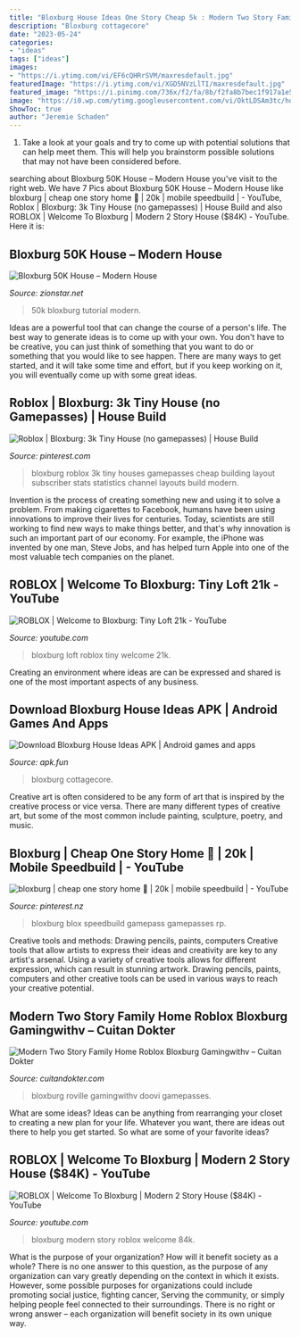 ```yaml
---
title: "Bloxburg House Ideas One Story Cheap 5k : Modern Two Story Family Home Roblox Bloxburg Gamingwithv – Cuitan Dokter"
description: "Bloxburg cottagecore"
date: "2023-05-24"
categories:
- "ideas"
tags: ["ideas"]
images:
- "https://i.ytimg.com/vi/EF6cQHRrSVM/maxresdefault.jpg"
featuredImage: "https://i.ytimg.com/vi/XGD5NVzLlTI/maxresdefault.jpg"
featured_image: "https://i.pinimg.com/736x/f2/fa/8b/f2fa8b7bec1f917a1e5825683d069f53.jpg"
image: "https://i0.wp.com/ytimg.googleusercontent.com/vi/OktLDSAm3tc/hqdefault.jpg?resize=650,400"
ShowToc: true
author: "Jeremie Schaden"
---
```



1. Take a look at your goals and try to come up with potential solutions that can help meet them. This will help you brainstorm possible solutions that may not have been considered before.

	

		
searching about Bloxburg 50K House – Modern House you've visit to the right web. We have 7 Pics about Bloxburg 50K House – Modern House like bloxburg | cheap one story home 🌷 | 20k | mobile speedbuild | - YouTube, Roblox | Bloxburg: 3k Tiny House (no gamepasses) | House Build and also ROBLOX | Welcome To Bloxburg | Modern 2 Story House ($84K) - YouTube. Here it is:
		
    
## Bloxburg 50K House – Modern House

<img loading=lazy src="https://i.ytimg.com/vi/EF6cQHRrSVM/maxresdefault.jpg" onerror="this.onerror=null;this.src='https://tse3.mm.bing.net/th?id=OIP.aVNkSEltGBQXRXBglBKNpwHaEK&amp;pid=15.1';" alt="Bloxburg 50K House – Modern House">

_Source: zionstar.net_

>50k bloxburg tutorial modern. 

	

Ideas are a powerful tool that can change the course of a person's life. The best way to generate ideas is to come up with your own. You don't have to be creative, you can just think of something that you want to do or something that you would like to see happen. There are many ways to get started, and it will take some time and effort, but if you keep working on it, you will eventually come up with some great ideas.

    
## Roblox | Bloxburg: 3k Tiny House (no Gamepasses) | House Build

<img loading=lazy src="https://i.pinimg.com/736x/f2/fa/8b/f2fa8b7bec1f917a1e5825683d069f53.jpg" onerror="this.onerror=null;this.src='https://tse3.mm.bing.net/th?id=OIP.DHhUcUKCIHQK4w629Ws1agHaFj&amp;pid=15.1';" alt="Roblox | Bloxburg: 3k Tiny House (no gamepasses) | House Build">

_Source: pinterest.com_

>bloxburg roblox 3k tiny houses gamepasses cheap building layout subscriber stats statistics channel layouts build modern. 

	

Invention is the process of creating something new and using it to solve a problem. From making cigarettes to Facebook, humans have been using innovations to improve their lives for centuries. Today, scientists are still working to find new ways to make things better, and that's why innovation is such an important part of our economy. For example, the iPhone was invented by one man, Steve Jobs, and has helped turn Apple into one of the most valuable tech companies on the planet.

    
## ROBLOX | Welcome To Bloxburg: Tiny Loft 21k - YouTube

<img loading=lazy src="https://i.ytimg.com/vi/OzczFxHoZ4Q/maxresdefault.jpg" onerror="this.onerror=null;this.src='https://tse1.mm.bing.net/th?id=OIP.J9_rk9XR5k1a8-ijvOdmPQHaEK&amp;pid=15.1';" alt="ROBLOX | Welcome to Bloxburg: Tiny Loft 21k - YouTube">

_Source: youtube.com_

>bloxburg loft roblox tiny welcome 21k. 

	

Creating an environment where ideas are can be expressed and shared is one of the most important aspects of any business.

    
## Download Bloxburg House Ideas APK | Android Games And Apps

<img loading=lazy src="https://id.apk.fun/com.yudadeveloper.bloxburg+0Qom5Fq6hM.png" onerror="this.onerror=null;this.src='https://tse3.mm.bing.net/th?id=OIP.6s-rtDB1sYZDPwGk3VS1HQHaEK&amp;pid=15.1';" alt="Download Bloxburg House Ideas APK | Android games and apps">

_Source: apk.fun_

>bloxburg cottagecore. 

	

Creative art is often considered to be any form of art that is inspired by the creative process or vice versa. There are many different types of creative art, but some of the most common include painting, sculpture, poetry, and music.

    
## Bloxburg | Cheap One Story Home 🌷 | 20k | Mobile Speedbuild | - YouTube

<img loading=lazy src="https://i.pinimg.com/736x/2d/60/87/2d6087449ecffd70f1af5f62319b361e.jpg" onerror="this.onerror=null;this.src='https://tse3.mm.bing.net/th?id=OIP.3e51SKlZJENUWohrgKWsQQHaFj&amp;pid=15.1';" alt="bloxburg | cheap one story home 🌷 | 20k | mobile speedbuild | - YouTube">

_Source: pinterest.nz_

>bloxburg blox speedbuild gamepass gamepasses rp. 

	

Creative tools and methods: Drawing pencils, paints, computers
Creative tools that allow artists to express their ideas and creativity are key to any artist's arsenal. Using a variety of creative tools allows for different expression, which can result in stunning artwork. Drawing pencils, paints, computers and other creative tools can be used in various ways to reach your creative potential.

    
## Modern Two Story Family Home Roblox Bloxburg Gamingwithv – Cuitan Dokter

<img loading=lazy src="https://i0.wp.com/ytimg.googleusercontent.com/vi/OktLDSAm3tc/hqdefault.jpg?resize=650,400" onerror="this.onerror=null;this.src='https://tse3.mm.bing.net/th?id=OIP.lJIVWCGPVeXzpFHxmGRIUwHaFj&amp;pid=15.1';" alt="Modern Two Story Family Home Roblox Bloxburg Gamingwithv – Cuitan Dokter">

_Source: cuitandokter.com_

>bloxburg roville gamingwithv doovi gamepasses. 

	

What are some ideas?
Ideas can be anything from rearranging your closet to creating a new plan for your life. Whatever you want, there are ideas out there to help you get started. So what are some of your favorite ideas?

    
## ROBLOX | Welcome To Bloxburg | Modern 2 Story House ($84K) - YouTube

<img loading=lazy src="https://i.ytimg.com/vi/XGD5NVzLlTI/maxresdefault.jpg" onerror="this.onerror=null;this.src='https://tse3.mm.bing.net/th?id=OIP.MS75_kP1KHve0a7SNXXb8gHaEK&amp;pid=15.1';" alt="ROBLOX | Welcome To Bloxburg | Modern 2 Story House ($84K) - YouTube">

_Source: youtube.com_

>bloxburg modern story roblox welcome 84k. 

	

What is the purpose of your organization? How will it benefit society as a whole?
There is no one answer to this question, as the purpose of any organization can vary greatly depending on the context in which it exists. However, some possible purposes for organizations could include promoting social justice, fighting cancer, Serving the community, or simply helping people feel connected to their surroundings. There is no right or wrong answer – each organization will benefit society in its own unique way.

